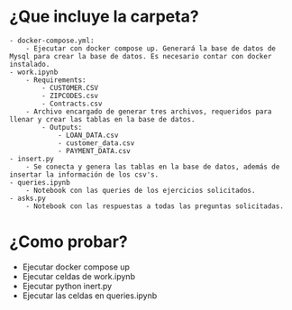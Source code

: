 # ¿Que incluye la carpeta?

    - docker-compose.yml:
        - Ejecutar con docker compose up. Generará la base de datos de Mysql para crear la base de datos. Es necesario contar con docker instalado.
    - work.ipynb
        - Requirements:
            - CUSTOMER.CSV
            - ZIPCODES.csv
            - Contracts.csv
        - Archivo encargado de generar tres archivos, requeridos para llenar y crear las tablas en la base de datos.
            - Outputs:
                - LOAN_DATA.csv
                - customer_data.csv
                - PAYMENT_DATA.csv
    - insert.py
        - Se conecta y genera las tablas en la base de datos, además de insertar la información de los csv's.
    - queries.ipynb
        - Notebook con las queries de los ejercicios solicitados.
    - asks.py
        - Notebook con las respuestas a todas las preguntas solicitadas.

# ¿Como probar?
- Ejecutar docker compose up
- Ejecutar celdas de work.ipynb
- Ejecutar python inert.py
- Ejecutar las celdas en queries.ipynb

            
    
    